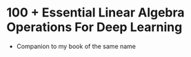 # 100 + Essential Linear Algebra Operations For Deep Learning

* Companion to my book of the same name
